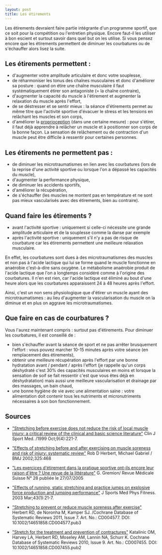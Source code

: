 ```yaml
---
layout: post
title: Les étirements
---
```


Les étirements devraient faire partie intégrante d'un programme sportif, que ce soit pour la compétition ou l'entretien physique.
Encore faut-il les utiliser à bon escient et surtout savoir dans quel but on les utilise.
Si vous pensez encore que les étirements permettent de diminuer les courbatures ou de s'échauffer alors lisez la suite.

## Les étirements permettent :

- d'augmenter votre amplitude articulaire et donc votre souplesse, 
- de réharmoniser les tonus des chaînes musculaires et donc d'améliorer sa posture :
  quand on étire une chaîne musculaire il faut systématiquement étirer son antagoniste (= la chaîne contraire),
- d'augmenter la capacité du muscle à l'étirement et augmenter la relaxation du muscle après l'effort, 
- de se déstresser et se sentir mieux :
  la séance d'étirements permet au même titre que l'activité sportive d'évacuer le stress et les tensions en relâchant les muscles et son corps,
- d'améliorer la [proprioception](https://fr.wikipedia.org/wiki/Proprioception) (dans une certaine mesure) :
  pour s'étirer, il faut déjà apprendre à relâcher un muscle et à positionner son corps de la bonne façon.
  La sensation de relâchement ou de contraction d'un muscle peut être difficile à ressentir pour certaines personnes.

## Les étirements ne permettent pas :

- de diminuer les microtraumatismes en lien avec les courbatures (lors de la reprise d'une activité sportive ou lorsque l'on a dépassé les capacités du muscle),
- d'augmenter la performance physique,
- de diminuer les accidents sportifs,
- d'améliorer la récupération,
- de s'échauffer (les muscles ne montent pas en température et ne sont pas mieux vascularisés avec des étirements, bien au contraire).

## Quand faire les étirements ?

- avant l'activité sportive : uniquement si celle-ci nécessite une grande amplitude articulaire et de la souplesse comme la danse par exemple
- après l'activité sportive : uniquement s'il n'y a pas de risque de courbature car les étirements permettent une meilleure relaxation musculaire.

En effet, les courbatures sont dues à des microtraumatismes des muscles et non pas à l'acide lactique qui lui se forme quand le muscle fonctionne en anaérobie c'est-à-dire sans oxygène.
Le métabolisme anaérobie produit de l'acide lactique que l'on a longtemps considéré comme à l'origine des courbatures.
Il n'en est rien, car l'acide lactique est éliminé au bout d'une heure alors que les courbatures apparaissent 24 à 48 heures après l'effort.

Ainsi, c'est un non sens physiologique que d'étirer un muscle ayant des microtraumatismes :
au lieu d'augmenter la vascularisation du muscle on la diminue et en plus on aggrave les microtraumatismes.

## Que faire en cas de courbatures ?

Vous l'aurez maintenant compris : surtout pas d'étirements. Pour diminuer les courbatures, il est conseillé de :

- bien s'échauffer avant la séance de sport et ne pas arrêter brusquement l'effort :
  vous pouvez marcher 10-15 minutes après votre séance (en remplacement des étirements),
- obtenir une meilleure récupération après l'effort par une bonne hydratation avant / pendant / après l'effort
  (je rappelle qu'un corps déshydraté c'est 30% des capacités musculaires en moins et
  lorsque la sensation de soif se fait ressentir c'est que vous êtes déjà en déshydratation)
  mais aussi une meilleure vascularisation et drainage par des massages, un bain chaud,
- une bonne hygiène de vie avec une alimentation saine :
  votre alimentation doit contenir tous les nutriments et micronutriments nécessaires à son bon fonctionnement.

## Sources

- ["Stretching before exercise does not reduce the risk of local muscle injury: a critical review of the clinical and basic science literature"](http://www.ncbi.nlm.nih.gov/pubmed/10593217)
  Clin J Sport Med. /1999 Oct;9(4):221-7.

- ["Effects of stretching before and after exercising on muscle soreness and risk of injury: systematic review"](http://www.bmj.com/content/325/7362/468)
  Rob D Herbert, Michael Gabriel / BMJ 2002;325:468

- ["Les exercices d'étirement dans la pratique sportive ont-ils encore leur raison d'être ? Une revue de la littérature"](http://titan.medhyg.ch/mh/formation/article.php3?sid=30581)
  G. Gremion/ Revue Médicale Suisse N° 28 publiée le 27/07/2005

- ["Effects of running, static stretching and practice jumps on explosive force production and jumping performance"](http://www.ncbi.nlm.nih.gov/pubmed/12629458)
  J Sports Med Phys Fitness. 2003 Mar;43(1):21-7.

- ["Stretching to prevent or reduce muscle soreness after exercise"](http://www.ncbi.nlm.nih.gov/pubmed/17943822)
  Herbert RD, de Noronha M, Kamper SJ. /Cochrane Database of Systematic Reviews 2011, Issue 7. Art. No.: CD004577. DOI: 10.1002/14651858.CD004577.pub3

- ["Stretch for the treatment and prevention of contractures"](http://www.ncbi.nlm.nih.gov/pubmed/20824861)
  Katalinic OM, Harvey LA, Herbert RD, Moseley AM, Lannin NA, Schurr K.
  Cochrane Database of Systematic Reviews 2010, Issue 9. Art. No.: CD007455. DOI: 10.1002/14651858.CD007455.pub2
